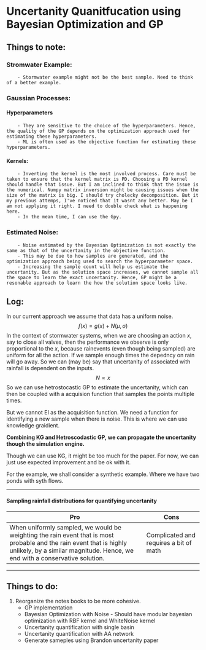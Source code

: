 # Uncertanity Quanitfucation using Bayesian Optimization and GP

## Things to note:
### Stromwater Example:
        - Stormwater example might not be the best sample. Need to think of a better example.
### Gaussian Processes:
#### Hyperparameters
        - They are sensitive to the choice of the hyperparameters. Hence, the quality of the GP depends on the optimization approach used for estimating these hyperparameters.
        - ML is often used as the objective function for estimating these hyperparameters.
#### Kernels:
        - Inverting the kernel is the most involved process. Care must be taken to ensure that the kernel matrix is PD. Choosing a PD kernel should handle that issue. But I am inclined to think that the issue is the numerical. Numpy matrix inversion might be causing issues when the size of the matrix is big. I should try cholecky decomposition. But it my previous attemps, I've noticed that it wasnt any better. May be I am not applying it right. I need to double check what is happening here. 
        - In the mean time, I can use the Gpy.

### Estimated Noise:
        - Noise estimated by the Bayesian Optimization is not exactly the same as that of the uncertanity in the objective function. 
        - This may be due to how samples are generated, and the optimization approach being used to search the hyperparameter space. 
        - Increasing the sample count will help us estimate the uncertanity. But as the solution space increases, we cannot sample all the space to learn the exact uncertanity. Hence, GP might be a resonable approach to learn the how the solution space looks like.

## Log:

In our current approach we assume that data has a uniform noise. 
$$ f(x) = g(x) + N(\mu, \sigma)$$
In the context of stormwater systems, when we are choosing an action $x$, say to close all valves, then the performance we observe is only proportional to the $x$, because rainevents (even though being sampled) are uniform for all the action. If we sample enough times the depedncy on rain will go away. So we can (may be) say that uncertanity of associated with rainfall is dependent on the inputs.
$$ N \propto x$$
So we can use hetrostocastic GP to estimate the uncertanity, which can then be coupled with a acquision function that samples the points multiple times.

But we cannot EI as the acquisition function. We need a function for identifying a new sample when there is noise. 
This is where we can use knowledge graidient. 

**Combining KG and Hetroscodastic GP, we can propagate the uncertanity though the simulation engine.**

Though we can use KG, it might be too much for the paper. For now, we can just use expected improvement and be ok with it. 

For the example, we shall consider a synthetic example. Where we have two ponds with syth flows. 

-----------

#### Sampling rainfall distributions for quantifying uncertanity

| Pro | Cons |
| --- | -----|
|When uniformly sampled, we would be weighting the rain event that is most probable and the rain event that is highly unlikely, by a similar magnitude. Hence, we end with a conservative solution. | Complicated and requires a bit of math |

-----------


## Things to do:
1. Reorganize the notes books to be more cohesive.
    - GP implementation 
    - Bayesian Optimization with Noise - Should have modular bayesian optimization with RBF kernel and WhiteNoise kernel 
    - Uncertanity quantification with single basin 
    - Uncertanity quantification with AA network
    - Generate sameples using Brandon uncertanity paper



